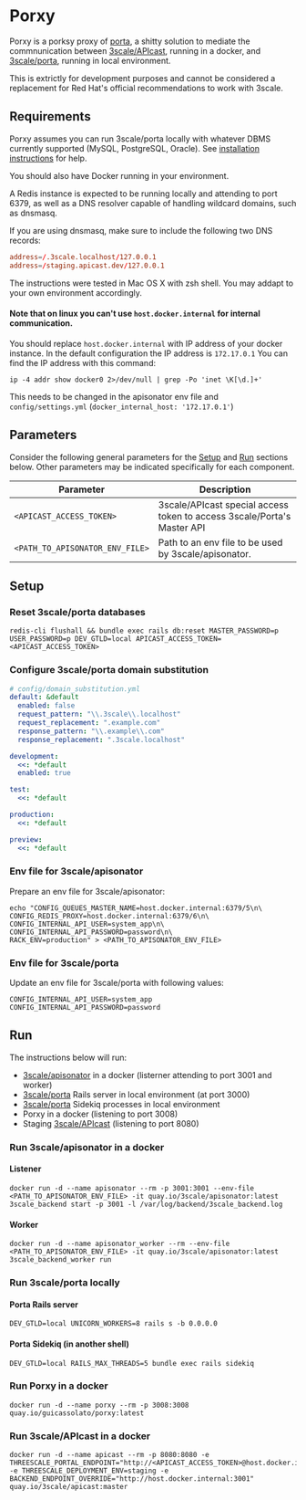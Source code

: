 # Porxy
Porxy is a porksy proxy of [porta](https://github.com/3scale/porta), a shitty solution to mediate the commnunication between [3scale/APIcast](https://github.com/3scale/APIcast), running in a docker, and [3scale/porta](https://github.com/3scale/porta), running in local environment.

This is extrictly for development purposes and cannot be considered a replacement for Red Hat's official recommendations to work with 3scale.

## Requirements
Porxy assumes you can run 3scale/porta locally with whatever DBMS currently supported (MySQL, PostgreSQL, Oracle). See [installation instructions](https://github.com/3scale/porta/blob/master/INSTALL.md) for help.

You should also have Docker running in your environment.

A Redis instance is expected to be running locally and attending to port 6379, as well as a DNS resolver capable of handling wildcard domains, such as dnsmasq.

If you are using dnsmasq, make sure to include the following two DNS records:

```conf
address=/.3scale.localhost/127.0.0.1
address=/staging.apicast.dev/127.0.0.1
```

The instructions were tested in Mac OS X with zsh shell. You may addapt to your own environment accordingly.

#### Note that on linux you can't use `host.docker.internal` for internal communication.
You should replace `host.docker.internal` with IP address of your docker instance.
In the default configuration the IP address is `172.17.0.1`
You can find the IP address with this command:
```shell
ip -4 addr show docker0 2>/dev/null | grep -Po 'inet \K[\d.]+'
```
This needs to be changed in the apisonator env file and `config/settings.yml` (`docker_internal_host: '172.17.0.1'`)

## Parameters

Consider the following general parameters for the [Setup](#setup) and [Run](#run) sections below. Other parameters may be indicated specifically for each component.

| Parameter | Description |
| ----------|-------------|
| `<APICAST_ACCESS_TOKEN>` | 3scale/APIcast special access token to access 3scale/Porta's Master API |
| `<PATH_TO_APISONATOR_ENV_FILE>` | Path to an env file to be used by 3scale/apisonator. |

## Setup

### Reset 3scale/porta databases
```shell
redis-cli flushall && bundle exec rails db:reset MASTER_PASSWORD=p USER_PASSWORD=p DEV_GTLD=local APICAST_ACCESS_TOKEN=<APICAST_ACCESS_TOKEN>
```

### Configure 3scale/porta domain substitution
```yaml
# config/domain_substitution.yml
default: &default
  enabled: false
  request_pattern: "\\.3scale\\.localhost"
  request_replacement: ".example.com"
  response_pattern: "\\.example\\.com"
  response_replacement: ".3scale.localhost"

development:
  <<: *default
  enabled: true

test:
  <<: *default

production:
  <<: *default

preview:
  <<: *default
```

### Env file for 3scale/apisonator
Prepare an env file for 3scale/apisonator:

```shell
echo "CONFIG_QUEUES_MASTER_NAME=host.docker.internal:6379/5\n\
CONFIG_REDIS_PROXY=host.docker.internal:6379/6\n\
CONFIG_INTERNAL_API_USER=system_app\n\
CONFIG_INTERNAL_API_PASSWORD=password\n\
RACK_ENV=production" > <PATH_TO_APISONATOR_ENV_FILE>
```

### Env file for 3scale/porta
Update an env file for 3scale/porta with following values:

```shell
CONFIG_INTERNAL_API_USER=system_app
CONFIG_INTERNAL_API_PASSWORD=password
```

## Run

The instructions below will run:
- [3scale/apisonator](https://github.com/3scale/apisonator) in a docker (listerner attending to port 3001 and worker)
- [3scale/porta](https://github.com/3scale/porta) Rails server in local environment (at port 3000)
- [3scale/porta](https://github.com/3scale/porta) Sidekiq processes in local environment
- Porxy in a docker (listening to port 3008)
- Staging [3scale/APIcast](https://github.com/3scale/APIcast) (listening to port 8080)

### Run 3scale/apisonator in a docker

#### Listener
```
docker run -d --name apisonator --rm -p 3001:3001 --env-file <PATH_TO_APISONATOR_ENV_FILE> -it quay.io/3scale/apisonator:latest 3scale_backend start -p 3001 -l /var/log/backend/3scale_backend.log
```

#### Worker
```
docker run -d --name apisonator_worker --rm --env-file <PATH_TO_APISONATOR_ENV_FILE> -it quay.io/3scale/apisonator:latest 3scale_backend_worker run
```

### Run 3scale/porta locally

#### Porta Rails server
```
DEV_GTLD=local UNICORN_WORKERS=8 rails s -b 0.0.0.0
```

#### Porta Sidekiq (in another shell)
```
DEV_GTLD=local RAILS_MAX_THREADS=5 bundle exec rails sidekiq
```

### Run Porxy in a docker

```
docker run -d --name porxy --rm -p 3008:3008 quay.io/guicassolato/porxy:latest
```

### Run 3scale/APIcast in a docker

```
docker run -d --name apicast --rm -p 8080:8080 -e THREESCALE_PORTAL_ENDPOINT="http://<APICAST_ACCESS_TOKEN>@host.docker.internal:3008/master/api/proxy/configs" -e THREESCALE_DEPLOYMENT_ENV=staging -e BACKEND_ENDPOINT_OVERRIDE="http://host.docker.internal:3001" quay.io/3scale/apicast:master
```
